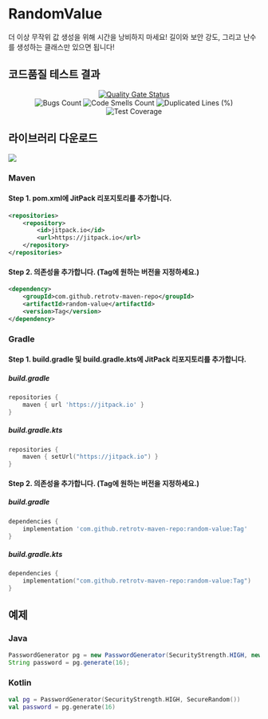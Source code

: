 # RandomValue
더 이상 무작위 값 생성을 위해 시간을 낭비하지 마세요! 길이와 보안 강도, 그리고 난수를 생성하는 클래스만 있으면 됩니다!

## 코드품질 테스트 결과
<div align="center">
    <a href="https://sonarcloud.io/summary/new_code?id=retrotv-maven-repo_random-value">
        <img src="https://sonarcloud.io/api/project_badges/quality_gate?project=retrotv-maven-repo_random-value" alt="Quality Gate Status" />
    </a>
</div>
<div align="center">
    <img src="https://sonarcloud.io/api/project_badges/measure?project=retrotv-maven-repo_random-value&metric=bugs" alt="Bugs Count" />
    <img src="https://sonarcloud.io/api/project_badges/measure?project=retrotv-maven-repo_random-value&metric=code_smells" alt="Code Smells Count" />
    <img src="https://sonarcloud.io/api/project_badges/measure?project=retrotv-maven-repo_random-value&metric=duplicated_lines_density" alt="Duplicated Lines (%)" />
    <img src="https://sonarcloud.io/api/project_badges/measure?project=retrotv-maven-repo_random-value&metric=coverage" alt="Test Coverage" />
</div>

## 라이브러리 다운로드
[![](https://jitpack.io/v/retrotv-maven-repo/random-value.svg)](https://jitpack.io/#retrotv-maven-repo/random-value)

### Maven

#### Step 1. pom.xml에 JitPack 리포지토리를 추가합니다.
```xml
<repositories>
    <repository>
        <id>jitpack.io</id>
        <url>https://jitpack.io</url>
    </repository>
</repositories>
```

#### Step 2. 의존성을 추가합니다. (Tag에 원하는 버전을 지정하세요.)
```xml
<dependency>
    <groupId>com.github.retrotv-maven-repo</groupId>
    <artifactId>random-value</artifactId>
    <version>Tag</version>
</dependency>
```

### Gradle

#### Step 1. build.gradle 및 build.gradle.kts에 JitPack 리포지토리를 추가합니다.
##### build.gradle
```gradle
repositories {
    maven { url 'https://jitpack.io' }
}
```
##### build.gradle.kts
```gradle.kts
repositories {
    maven { setUrl("https://jitpack.io") }
}
```

#### Step 2. 의존성을 추가합니다. (Tag에 원하는 버전을 지정하세요.)
##### build.gradle
```gradle
dependencies {
    implementation 'com.github.retrotv-maven-repo:random-value:Tag'
}
```
##### build.gradle.kts
```gradle.kts
dependencies {
    implementation("com.github.retrotv-maven-repo:random-value:Tag")
}
```
## 예제
### Java
```java
PasswordGenerator pg = new PasswordGenerator(SecurityStrength.HIGH, new SecureRandom());
String password = pg.generate(16);
```

### Kotlin
```kotlin
val pg = PasswordGenerator(SecurityStrength.HIGH, SecureRandom())
val password = pg.generate(16)
```
